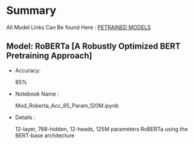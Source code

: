 # Summary
All Model Links Can Be found Here : [PETRAINED MODELS](https://huggingface.co/transformers/pretrained_models.html) 

## Model:  **RoBERTa** [A Robustly Optimized BERT Pretraining Approach]

  - Accuracy:
  
    85%

  - Notebook Name : 
  
    Mod_Roberta_Acc_85_Param_120M.ipynb

  - Details : 
  
    12-layer, 768-hidden, 12-heads, 125M parameters RoBERTa using the BERT-base architecture
